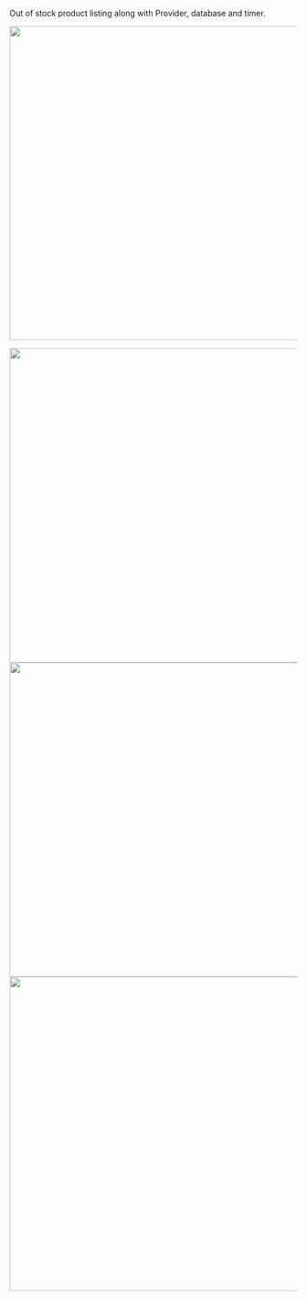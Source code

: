 

Out of stock product listing along with Provider, database and timer.

<img src="https://user-images.githubusercontent.com/111557931/214486584-f72e426b-bf85-4121-8275-fabcc03271f6.mp4" style=" height:550; " data-target="animated-image.originalImage">

<img src="https://user-images.githubusercontent.com/111557931/214486593-91a510f7-446c-4208-a375-3e2372dc952f.jpg" style=" height:550px; " data-target="animated-image.originalImage"> <img src="https://user-images.githubusercontent.com/111557931/214487018-1d1286db-61b0-4297-884f-c64361fc8939.jpg" style=" height:550px; " data-target="animated-image.originalImage"> <img src="https://user-images.githubusercontent.com/111557931/214487028-7c5bc191-7d10-4a02-9e08-70dcefc1f3bd.jpg" style=" height:550px; " data-target="animated-image.originalImage">
